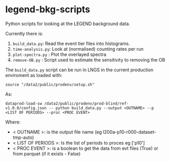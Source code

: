 # legend-bkg-scripts
Python scripts for looking at the LEGEND background data.

Currently there is:

1. `build_data.py`:     Read the event tier files into histograms.
2. `time-analysis.py`:  Look at (normalised) counting rates per run
3. `plot-spectra.py` :  Plot the overlayed spectra
4. `remove-OB.py` :     Script used to estimate the sensitivity to removing the OB

The `build_data.py` script can be run in LNGS in the current production enviroment as loaded with:
    
    source "/data2/public/prodenv/setup.sh"

As:

    dataprod-load-sw /data2/public/prodenv/prod-blind/ref-v1.0.0/config.json -- python build_data.py --output <OUTNAME> --p <LIST OF PERIODS> --proc <PROC EVENT>

Where:
* < OUTNAME >: is the output file name (eg l200a-p10-r000-dataset-tmp-auto)
* < LIST OF PERIODS >: Is the list of periods to proces eg ['p10']
* < PROC EVENT >: is a boolean to get the data from evt files (True) or from parquet (if it exists - False)

